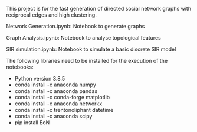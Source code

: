 This project is for the fast generation of directed social network graphs with reciprocal edges and high clustering.

Network Generation.ipynb: Notebook to generate graphs

Graph Analysis.ipynb: Notebook to analyse topological features

SIR simulation.ipynb: Notebook to simulate a basic discrete SIR model

The following libraries need to be installed for the execution of the notebooks:
- Python version 3.8.5
- conda install -c anaconda numpy
- conda install -c anaconda pandas
- conda install -c conda-forge matplotlib
- conda install -c anaconda networkx
- conda install -c trentonoliphant datetime
- conda install -c anaconda scipy
- pip install EoN
